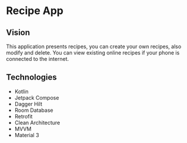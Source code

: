 # Recipe App
## Vision
This application presents recipes, you can create your own recipes, also modify and delete. 
You can view existing online recipes if your phone is connected to the internet.
## Technologies
- Kotlin
- Jetpack Compose
- Dagger Hilt
- Room Database
- Retrofit
- Clean Architecture
- MVVM
- Material 3
